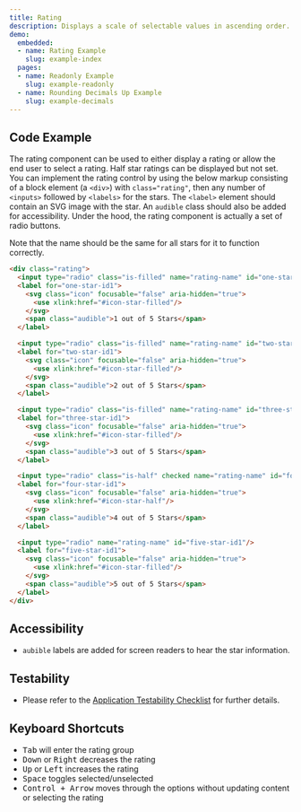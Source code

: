 ```yaml
---
title: Rating
description: Displays a scale of selectable values in ascending order. A user can select exactly one value at a time. Best for showing a user's current selection relative to the lower and upper limits of a scale.
demo:
  embedded:
  - name: Rating Example
    slug: example-index
  pages:
  - name: Readonly Example
    slug: example-readonly
  - name: Rounding Decimals Up Example
    slug: example-decimals
---
```


## Code Example

The rating component can be used to either display a rating or allow the end user to select a rating. Half star ratings can be displayed but not set. You can implement the rating control by using the below markup consisting of a block element (a `<div>`) with `class="rating"`, then any number of `<inputs>` followed by `<labels>` for the stars. The `<label>` element should contain an SVG image with the star. An `audible` class should also be added for accessibility. Under the hood, the rating component is actually a set of radio buttons.

Note that the name should be the same for all stars for it to function correctly.

```html
<div class="rating">
  <input type="radio" class="is-filled" name="rating-name" id="one-star-id1"/>
  <label for="one-star-id1">
    <svg class="icon" focusable="false" aria-hidden="true">
      <use xlink:href="#icon-star-filled"/>
    </svg>
    <span class="audible">1 out of 5 Stars</span>
  </label>

  <input type="radio" class="is-filled" name="rating-name" id="two-star-id1"/>
  <label for="two-star-id1">
    <svg class="icon" focusable="false" aria-hidden="true">
      <use xlink:href="#icon-star-filled"/>
    </svg>
    <span class="audible">2 out of 5 Stars</span>
  </label>

  <input type="radio" class="is-filled" name="rating-name" id="three-star-id1"/>
  <label for="three-star-id1">
    <svg class="icon" focusable="false" aria-hidden="true">
      <use xlink:href="#icon-star-filled"/>
    </svg>
    <span class="audible">3 out of 5 Stars</span>
  </label>

  <input type="radio" class="is-half" checked name="rating-name" id="four-star-id1"/>
  <label for="four-star-id1">
    <svg class="icon" focusable="false" aria-hidden="true">
      <use xlink:href="#icon-star-half"/>
    </svg>
    <span class="audible">4 out of 5 Stars</span>
  </label>

  <input type="radio" name="rating-name" id="five-star-id1"/>
  <label for="five-star-id1">
    <svg class="icon" focusable="false" aria-hidden="true">
      <use xlink:href="#icon-star-filled"/>
    </svg>
    <span class="audible">5 out of 5 Stars</span>
  </label>
</div>
```

## Accessibility

- `aubible` labels are added for screen readers to hear the star information.

## Testability

- Please refer to the [Application Testability Checklist](https://design.infor.com/resources/application-testability-checklist) for further details.

## Keyboard Shortcuts

- <kbd>Tab</kbd> will enter the rating group
- <kbd>Down</kbd> or <kbd>Right</kbd> decreases the rating
- <kbd>Up</kbd> or <kbd>Left</kbd> increases the rating
- <kbd>Space</kbd> toggles selected/unselected
- <kbd>Control + Arrow</kbd> moves through the options without updating content or selecting the rating
